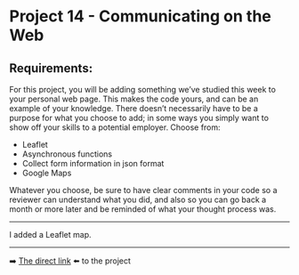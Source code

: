# Project 14 - Communicating on the Web

## Requirements:

For this project, you will be adding something we’ve studied this week to your personal web page. This makes the code yours, and can be an example of your knowledge. There doesn’t necessarily have to be a purpose for what you choose to add; in some ways you simply want to show off your skills to a potential employer. Choose from:

- Leaflet
- Asynchronous functions
- Collect form information in json format
- Google Maps

Whatever you choose, be sure to have clear comments in your code so a reviewer can understand what you did, and also so you can go back a month or more later and be reminded of what your thought process was.

---

I added a Leaflet map.

---

➡️ [The direct link](https://AndrewAxen.github.io/Project14-CommunicatingOnTheWeb ) ⬅️ to the project
